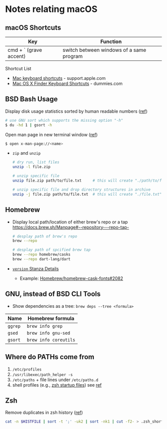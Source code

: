 # Notes relating macOS

## macOS Shortcuts

| Key                    | Function                                   |
| ---------------------- | ------------------------------------------ |
| cmd + ` (grave accent) | switch between windows of a same program |

Shortcut List
 * [Mac keyboard shortcuts](https://support.apple.com/en-us/HT201236) - support.apple.com
 * [Mac OS X Finder Keyboard Shortcuts](https://www.dummies.com/computers/macs/macbook/mac-os-x-finder-keyboard-shortcuts/) - dummies.com

## BSD Bash Usage

Display disk usage statistics sorted by human readable numbers ([ref](https://serverfault.com/a/156648))
```bash
# use GNU sort which supports the missing option "-h"
$ du -hd 1 | gsort -h
```

Open man page in new terminal window ([ref](https://scriptingosx.com/2017/04/on-viewing-man-pages/))
```bash
$ open x-man-page://<name>
```

- `zip` and `unzip`
    ```bash
    # dry run, list files
    unzip -l file.zip

    # unzip specific file
    unzip file.zip path/to/file.txt     # this will create "./path/to/file.txt"

    # unzip specific file and drop directory structures in archive
    unzip -j file.zip path/to/file.txt  # this will create "./file.txt"
    ```

## Homebrew
 
- Display local path/location of either brew's repo or a tap
  https://docs.brew.sh/Manpage#--repository---repo-tap-
  ```bash
  # desplay path of brew's repo
  brew --repo

  # desplay path of spcified brew tap
  brew --repo homebrew/casks
  brew --repo dart-lang/dart
  ```

- [`version` Stanza Details](https://github.com/Homebrew/homebrew-cask/blob/master/doc/cask_language_reference/stanzas/version.md)
  - Example: [Homebrew/homebrew-cask-fonts#2082](https://github.com/Homebrew/homebrew-cask-fonts/issues/2082)

## GNU, instead of BSD CLI Tools
* Show dependencies as a tree: `brew deps --tree <formula>`

| Name    | Homebrew formula    |
| ------- | ------------------- |
| `ggrep` | `brew info grep`    |
| `gsed`  | `brew info gnu-sed` |
| `gsort` | `brew info coreutils` |

## Where do PATHs come from

1. `/etc/profiles`
1. `/usr/libexec/path_helper -s`
1. `/etc/paths` + file lines under `/etc/paths.d`
1. shell profiles (e.g., [zsh startup files](http://zsh.sourceforge.net/Doc/Release/Files.html#Startup_002fShutdown-Files))
see [ref](https://scriptingosx.com/2017/05/where-paths-come-from/)

## Zsh

Remove duplicates in zsh history ([ref](https://qr.ae/pNk9yZ))
```bash
cat -n $HISTFILE | sort -t ';' -uk2 | sort -nk1 | cut -f2- > .zsh_short_history
```
